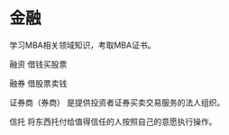 # 金融

学习MBA相关领域知识，考取MBA证书。

融资 借钱买股票

融券 借股票卖钱

证券商（券商） 是提供投资者证券买卖交易服务的法人组织。

信托 将东西托付给值得信任的人按照自己的意愿执行操作。

